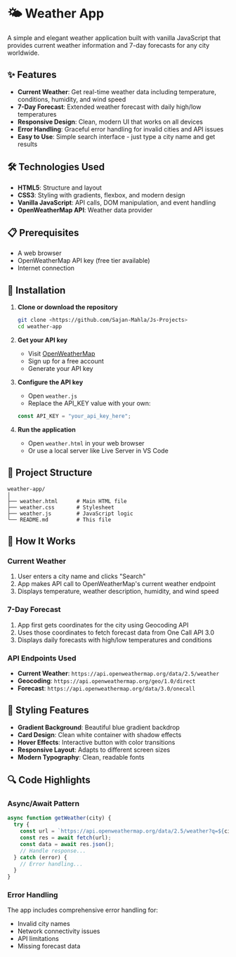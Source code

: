 # 🌤️ Weather App

A simple and elegant weather application built with vanilla JavaScript that provides current weather information and 7-day forecasts for any city worldwide.

## ✨ Features

- **Current Weather**: Get real-time weather data including temperature, conditions, humidity, and wind speed
- **7-Day Forecast**: Extended weather forecast with daily high/low temperatures
- **Responsive Design**: Clean, modern UI that works on all devices
- **Error Handling**: Graceful error handling for invalid cities and API issues
- **Easy to Use**: Simple search interface - just type a city name and get results


## 🛠️ Technologies Used

- **HTML5**: Structure and layout
- **CSS3**: Styling with gradients, flexbox, and modern design
- **Vanilla JavaScript**: API calls, DOM manipulation, and event handling
- **OpenWeatherMap API**: Weather data provider

## 📋 Prerequisites

- A web browser
- OpenWeatherMap API key (free tier available)
- Internet connection

## 🔧 Installation

1. **Clone or download the repository**
   ```bash
   git clone <https://github.com/Sajan-Mahla/Js-Projects>
   cd weather-app
   ```

2. **Get your API key**
   - Visit [OpenWeatherMap](https://openweathermap.org/api)
   - Sign up for a free account
   - Generate your API key

3. **Configure the API key**
   - Open `weather.js`
   - Replace the API_KEY value with your own:
   ```javascript
   const API_KEY = "your_api_key_here";
   ```

4. **Run the application**
   - Open `weather.html` in your web browser
   - Or use a local server like Live Server in VS Code

## 📁 Project Structure

```
weather-app/
│
├── weather.html      # Main HTML file
├── weather.css       # Stylesheet
├── weather.js        # JavaScript logic
└── README.md         # This file
```

## 🎯 How It Works

### Current Weather
1. User enters a city name and clicks "Search"
2. App makes API call to OpenWeatherMap's current weather endpoint
3. Displays temperature, weather description, humidity, and wind speed

### 7-Day Forecast
1. App first gets coordinates for the city using Geocoding API
2. Uses those coordinates to fetch forecast data from One Call API 3.0
3. Displays daily forecasts with high/low temperatures and conditions

### API Endpoints Used
- **Current Weather**: `https://api.openweathermap.org/data/2.5/weather`
- **Geocoding**: `https://api.openweathermap.org/geo/1.0/direct`
- **Forecast**: `https://api.openweathermap.org/data/3.0/onecall`

## 🎨 Styling Features

- **Gradient Background**: Beautiful blue gradient backdrop
- **Card Design**: Clean white container with shadow effects
- **Hover Effects**: Interactive button with color transitions
- **Responsive Layout**: Adapts to different screen sizes
- **Modern Typography**: Clean, readable fonts

## 🔍 Code Highlights

### Async/Await Pattern
```javascript
async function getWeather(city) {
  try {
    const url = `https://api.openweathermap.org/data/2.5/weather?q=${city}&appid=${API_KEY}&units=metric`;
    const res = await fetch(url);
    const data = await res.json();
    // Handle response...
  } catch (error) {
    // Error handling...
  }
}
```

### Error Handling
The app includes comprehensive error handling for:
- Invalid city names
- Network connectivity issues
- API limitations
- Missing forecast data

